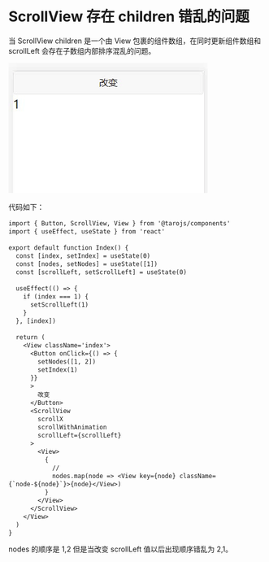 # ScrollView 存在 children 错乱的问题

当 ScrollView children 是一个由 View 包裹的组件数组，在同时更新组件数组和 scrollLeft 会存在子数组内部排序混乱的问题。


![h5](https://raw.githubusercontent.com/taroify/taro339-maprender/main/images/rerender.gif)

代码如下：

```tsx
import { Button, ScrollView, View } from '@tarojs/components'
import { useEffect, useState } from 'react'

export default function Index() {
  const [index, setIndex] = useState(0)
  const [nodes, setNodes] = useState([1])
  const [scrollLeft, setScrollLeft] = useState(0)

  useEffect(() => {
    if (index === 1) {
      setScrollLeft(1)
    }
  }, [index])

  return (
    <View className='index'>
      <Button onClick={() => {
        setNodes([1, 2])
        setIndex(1)
      }}
      >
        改变
      </Button>
      <ScrollView
        scrollX
        scrollWithAnimation
        scrollLeft={scrollLeft}
      >
        <View>
          {
            //
            nodes.map(node => <View key={node} className={`node-${node}`}>{node}</View>)
          }
        </View>
      </ScrollView>
    </View>
  )
}
```
nodes 的顺序是 1,2 但是当改变 scrollLeft 值以后出现顺序错乱为 2,1。

